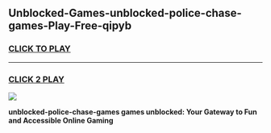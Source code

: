 
## Unblocked-Games-unblocked-police-chase-games-Play-Free-qipyb
<h3>
<a href="https://premium76.site?title=unblocked-police-chase-games&ref=19M">CLICK TO PLAY</a></h3>
<hr>

<h3>
<a href="https://premium76.site?title=unblocked-police-chase-games&ref=19M">CLICK 2 PLAY</a>
  
</h3>

<a href="https://premium76.site?title=unblocked-police-chase-games&ref=19M"><img src="https://clearcache.store/games.png"></a>


**unblocked-police-chase-games games unblocked: Your Gateway to Fun and Accessible Online Gaming**
